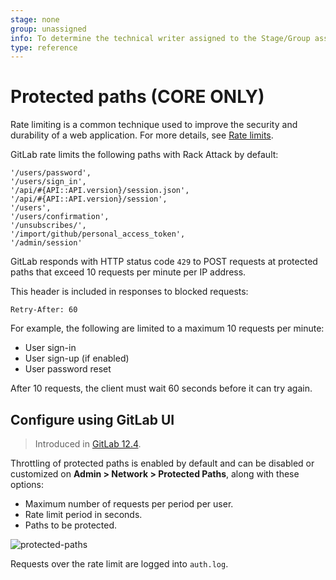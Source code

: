 ```yaml
---
stage: none
group: unassigned
info: To determine the technical writer assigned to the Stage/Group associated with this page, see https://about.gitlab.com/handbook/engineering/ux/technical-writing/#assignments
type: reference
---
```


# Protected paths **(CORE ONLY)**

Rate limiting is a common technique used to improve the security and durability
of a web application. For more details, see
[Rate limits](../../../security/rate_limits.md).

GitLab rate limits the following paths with Rack Attack by default:

```plaintext
'/users/password',
'/users/sign_in',
'/api/#{API::API.version}/session.json',
'/api/#{API::API.version}/session',
'/users',
'/users/confirmation',
'/unsubscribes/',
'/import/github/personal_access_token',
'/admin/session'
```

GitLab responds with HTTP status code `429` to POST requests at protected paths
that exceed 10 requests per minute per IP address.

This header is included in responses to blocked requests:

```plaintext
Retry-After: 60
```

For example, the following are limited to a maximum 10 requests per minute:

- User sign-in
- User sign-up (if enabled)
- User password reset

After 10 requests, the client must wait 60 seconds before it can
try again.

## Configure using GitLab UI

> Introduced in [GitLab 12.4](https://gitlab.com/gitlab-org/gitlab-foss/-/merge_requests/31246).

Throttling of protected paths is enabled by default and can be disabled or
customized on **Admin > Network > Protected Paths**, along with these options:

- Maximum number of requests per period per user.
- Rate limit period in seconds.
- Paths to be protected.

![protected-paths](img/protected_paths.png)

Requests over the rate limit are logged into `auth.log`.
